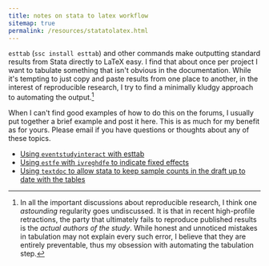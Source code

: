 ```yaml
---
title: notes on stata to latex workflow
sitemap: true
permalink: /resources/statatolatex.html
---
```


`esttab` (`ssc install esttab`) and other commands make outputting standard results from Stata directly to LaTeX easy. I find that about once per project I want to tabulate something that isn't obvious in the documentation. While it's tempting to just copy and paste results from one place to another, in the interest of reproducible research, I try to find a minimally kludgy approach to automating the output.[^rep]

When I can't find good examples of how to do this on the forums, I usually put together a brief example and post it here. This is as much for my benefit as for yours. Please email if you have questions or thoughts about any of these topics.

- [Using `eventstudyinteract` with esttab](/resources/esttab_with_eventstudyinteract.html)
- [Using `estfe` with `ivreghdfe` to indicate fixed effects](/resources/ind_1st_stage_fe_iv.html)
- [Using `textdoc` to allow stata to keep sample counts in the draft up to date with the tables](/resources/textdoc_to_latex.html)

[^rep]: In all the important discussions about reproducible research, I think one _astounding_ regularity goes undiscussed. It is that in recent high-profile retractions, the party that ultimately fails to reproduce published results is the _actual authors of the study_. While honest and unnoticed mistakes in tabulation may not explain every such error, I believe that they are entirely preventable, thus my obsession with automating the tabulation step.  
